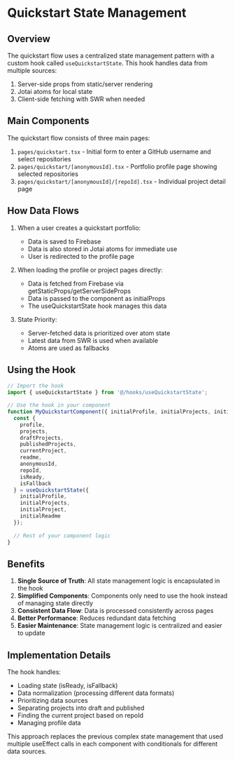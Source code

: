 # Quickstart State Management

## Overview

The quickstart flow uses a centralized state management pattern with a custom hook called `useQuickstartState`. This hook handles data from multiple sources:

1. Server-side props from static/server rendering
2. Jotai atoms for local state
3. Client-side fetching with SWR when needed

## Main Components

The quickstart flow consists of three main pages:

1. `pages/quickstart.tsx` - Initial form to enter a GitHub username and select repositories
2. `pages/quickstart/[anonymousId].tsx` - Portfolio profile page showing selected repositories
3. `pages/quickstart/[anonymousId]/[repoId].tsx` - Individual project detail page

## How Data Flows

1. When a user creates a quickstart portfolio:
   - Data is saved to Firebase
   - Data is also stored in Jotai atoms for immediate use
   - User is redirected to the profile page

2. When loading the profile or project pages directly:
   - Data is fetched from Firebase via getStaticProps/getServerSideProps
   - Data is passed to the component as initialProps
   - The useQuickstartState hook manages this data

3. State Priority:
   - Server-fetched data is prioritized over atom state
   - Latest data from SWR is used when available
   - Atoms are used as fallbacks

## Using the Hook

```typescript
// Import the hook
import { useQuickstartState } from '@/hooks/useQuickstartState';

// Use the hook in your component
function MyQuickstartComponent({ initialProfile, initialProjects, initialProject, initialReadme }) {
  const {
    profile,
    projects,
    draftProjects,
    publishedProjects,
    currentProject,
    readme,
    anonymousId,
    repoId,
    isReady,
    isFallback
  } = useQuickstartState({
    initialProfile,
    initialProjects,
    initialProject,
    initialReadme
  });
  
  // Rest of your component logic
}
```

## Benefits

1. **Single Source of Truth**: All state management logic is encapsulated in the hook
2. **Simplified Components**: Components only need to use the hook instead of managing state directly
3. **Consistent Data Flow**: Data is processed consistently across pages
4. **Better Performance**: Reduces redundant data fetching
5. **Easier Maintenance**: State management logic is centralized and easier to update

## Implementation Details

The hook handles:
- Loading state (isReady, isFallback)
- Data normalization (processing different data formats)
- Prioritizing data sources
- Separating projects into draft and published
- Finding the current project based on repoId
- Managing profile data

This approach replaces the previous complex state management that used multiple useEffect calls in each component with conditionals for different data sources. 